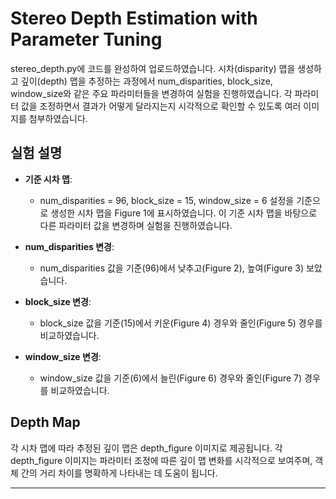 # Stereo Depth Estimation with Parameter Tuning

stereo_depth.py에 코드를 완성하여 업로드하였습니다. 시차(disparity) 맵을 생성하고 깊이(depth) 맵을 추정하는 과정에서 num_disparities, block_size, window_size와 같은 주요 파라미터들을 변경하여 실험을 진행하였습니다. 각 파라미터 값을 조정하면서 결과가 어떻게 달라지는지 시각적으로 확인할 수 있도록 여러 이미지를 첨부하였습니다.

## 실험 설명

- **기준 시차 맵**: 
  - num_disparities = 96, block_size = 15, window_size = 6 설정을 기준으로 생성한 시차 맵을 Figure 1에 표시하였습니다. 이 기준 시차 맵을 바탕으로 다른 파라미터 값을 변경하며 실험을 진행하였습니다.

- **num_disparities 변경**: 
  - num_disparities 값을 기준(96)에서 낮추고(Figure 2), 높여(Figure 3) 보았습니다.

- **block_size 변경**: 
  - block_size 값을 기준(15)에서 키운(Figure 4) 경우와 줄인(Figure 5) 경우를 비교하였습니다. 

- **window_size 변경**: 
  - window_size 값을 기준(6)에서 늘린(Figure 6) 경우와 줄인(Figure 7) 경우를 비교하였습니다. 

## Depth Map

각 시차 맵에 따라 추정된 깊이 맵은 depth_figure 이미지로 제공됩니다. 각 depth_figure 이미지는 파라미터 조정에 따른 깊이 맵 변화를 시각적으로 보여주며, 객체 간의 거리 차이를 명확하게 나타내는 데 도움이 됩니다.

---

